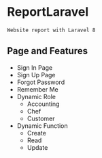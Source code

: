 # ReportLaravel
```
Website report with Laravel 8
```

## Page and Features
- Sign In Page
- Sign Up Page
- Forgot Password
- Remember Me
- Dynamic Role
    - Accounting
    - Chef
    - Customer
- Dynamic Function
    - Create
    - Read
    - Update
